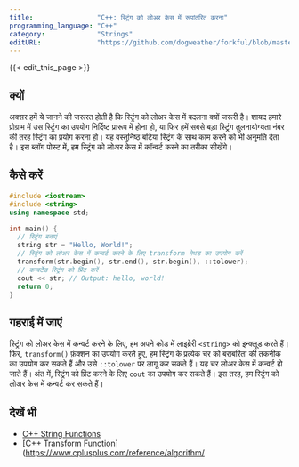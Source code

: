 ```yaml
---
title:                "C++: स्ट्रिंग को लोअर केस में रूपांतरित करना"
programming_language: "C++"
category:             "Strings"
editURL:              "https://github.com/dogweather/forkful/blob/master/content/hi/cpp/converting-a-string-to-lower-case.md"
---
```


{{< edit_this_page >}}

## क्यों

अक्सर हमें ये जानने की जरूरत होती है कि स्ट्रिंग को लोअर केस में बदलना क्यों जरूरी है। शायद हमारे प्रोग्राम में उस स्ट्रिंग का उपयोग निर्दिष्ट प्रारूप में होना हो, या फिर हमें सबसे बड़ा स्ट्रिंग तुलनायोग्यता नंबर की तरह स्ट्रिंग का प्रयोग करना हो। यह वस्तुनिष्ठ बटिया स्ट्रिंग के साथ काम करने को भी अनुमति देता है। इस ब्लॉग पोस्ट में, हम स्ट्रिंग को लोअर केस में कॉन्वर्ट करने का तरीका सीखेंगे।

## कैसे करें

```C++
#include <iostream>
#include <string>
using namespace std;

int main() {
  // स्ट्रिंग बनाएं
  string str = "Hello, World!";
  // स्ट्रिंग को लोअर केस में कन्वर्ट करने के लिए transform मेथड का उपयोग करें
  transform(str.begin(), str.end(), str.begin(), ::tolower);
  // कन्वर्टेड स्ट्रिंग को प्रिंट करें
  cout << str; // Output: hello, world!
  return 0;
}
```

## गहराई में जाएं

स्ट्रिंग को लोअर केस में कन्वर्ट करने के लिए, हम अपने कोड में लाइब्रेरी `<string>` को इन्क्लूड करते हैं। फिर, `transform()` फ़ंक्शन का उपयोग करते हुए, हम स्ट्रिंग के प्रत्येक चर को बराबरिता की तकनीक का उपयोग कर सकते हैं और उसे `::tolower` पर लागू कर सकते हैं। यह चर लोअर केस में कन्वर्ट हो जाते हैं। अंत में, स्ट्रिंग को प्रिंट करने के लिए `cout` का उपयोग कर सकते हैं। इस तरह, हम स्ट्रिंग को लोअर केस में कन्वर्ट कर सकते हैं।

## देखें भी

- [C++ String Functions](https://www.geeksforgeeks.org/cpp-string-functions-set-1/)
- [C++ Transform Function](https://www.cplusplus.com/reference/algorithm/
